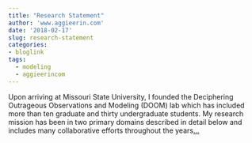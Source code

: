 ```yaml
---
title: "Research Statement"
author: 'www.aggieerin.com'
date: '2018-02-17'
slug: research-statement
categories:
- bloglink
tags:
  - modeling
  - aggieerincom
---
```


Upon arriving at Missouri State University, I founded the Deciphering Outrageous Observations and Modeling (DOOM) lab which has included more than ten graduate and thirty undergraduate students. My research mission has been in two primary domains described in detail below and includes many collaborative efforts throughout the years[... <i class="fas fa-external-link-alt"></i>](https://doomlab.github.io/post/research-statement/)

